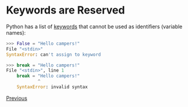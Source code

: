 # Keywords are Reserved

Python has a list of [keywords](https://docs.python.org/3/reference/lexical_analysis.html#keywords) that cannot be used as identifiers (variable names):

```python
>>> False = "Hello campers!"
File "<stdin>"
SyntaxError: can't assign to keyword
```

```python
>>> break = "Hello campers!"
File "<stdin>", line 1
    break = "Hello campers!"
            ^
    SyntaxError: invalid syntax
```

[Previous](Python-Basics)
